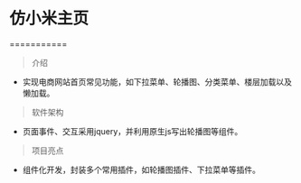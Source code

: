 # 仿小米主页
===========

> 介绍
- 实现电商网站首页常见功能，如下拉菜单、轮播图、分类菜单、楼层加载以及懒加载。
> 软件架构
- 页面事件、交互采用jquery，并利用原生js写出轮播图等组件。
> 项目亮点
- 组件化开发，封装多个常用插件，如轮播图插件、下拉菜单等插件。

